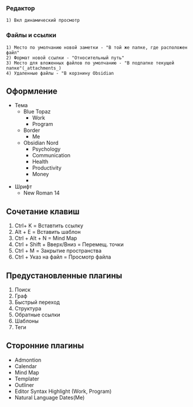 ### Редактор
	1) Вкл динамический просмотр

### Файлы и ссылки
	1) Место по умолчанию новой заметки - "В той же папке, где расположен файл"
	2) Формат новой ссылки - "Относительный путь"
	3) Место для вложенных файлов по умолчанию - "В подпапке текущей папке"(_attachments_)
	4) Удаленные файлы - "В корзнину Obsidian

## Оформление
- Тема
	- Blue Topaz
		- Work
		- Program
	- Border
		- Me
	- Obsidian Nord
		- Psychology
		- Communication
		- Health
		- Productivity
		- Money
		- 
- Шрифт
	- New Roman 14

## Сочетание клавиш
1) Ctrl+ K = Вставтить ссылку
2) Alt + E = Вставить шаблон
3) Ctrl + Alt + N = Mind Map
4) Ctrl + Shift + Вверх/Вниз = Перемещ. точки
5) Ctrl + M = Закрытие пространства
6) Ctrl + Указ на файл = Просмотр файла

## Предустановленные плагины
1) Поиск
2) Граф
3) Быстрый переход
4) Структура
5) Обратные ссылки
6) Шаблоны
7) Теги

##  Сторонние плагины
- Admontion
- Calendar
- Mind Map
- Templater
- Outliner
- Editor Syntax Highlight (Work, Program)
- Natural Language Dates(Me)

